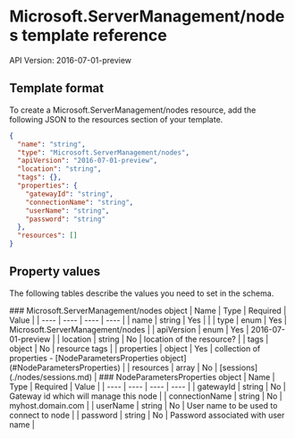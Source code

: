 # Microsoft.ServerManagement/nodes template reference
API Version: 2016-07-01-preview
## Template format

To create a Microsoft.ServerManagement/nodes resource, add the following JSON to the resources section of your template.

```json
{
  "name": "string",
  "type": "Microsoft.ServerManagement/nodes",
  "apiVersion": "2016-07-01-preview",
  "location": "string",
  "tags": {},
  "properties": {
    "gatewayId": "string",
    "connectionName": "string",
    "userName": "string",
    "password": "string"
  },
  "resources": []
}
```
## Property values

The following tables describe the values you need to set in the schema.

<a id="Microsoft.ServerManagement/nodes" />
### Microsoft.ServerManagement/nodes object
|  Name | Type | Required | Value |
|  ---- | ---- | ---- | ---- |
|  name | string | Yes |  |
|  type | enum | Yes | Microsoft.ServerManagement/nodes |
|  apiVersion | enum | Yes | 2016-07-01-preview |
|  location | string | No | location of the resource? |
|  tags | object | No | resource tags |
|  properties | object | Yes | collection of properties - [NodeParametersProperties object](#NodeParametersProperties) |
|  resources | array | No | [sessions](./nodes/sessions.md) |


<a id="NodeParametersProperties" />
### NodeParametersProperties object
|  Name | Type | Required | Value |
|  ---- | ---- | ---- | ---- |
|  gatewayId | string | No | Gateway id which will manage this node |
|  connectionName | string | No | myhost.domain.com |
|  userName | string | No | User name to be used to connect to node |
|  password | string | No | Password associated with user name |

